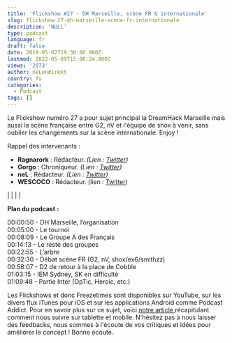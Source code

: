 ```yaml
---
title: 'Flickshow #27 - DH Marseille, scène FR & internationale'
slug: flickshow-27-dh-marseille-scene-fr-internationale
description: 'NULL'
type: podcast
language: fr
draft: false
date: 2018-05-02T19:30:00.000Z
lastmod: 2022-05-09T15:08:24.000Z
views: '2973'
author: neLendirekt
country: fs
categories:
  - Podcast
tags: []
---
```

Le Flickshow numéro 27 a pour sujet principal la DreamHack Marseille mais aussi la scène française entre G2, nV et l'équipe de shox à venir, sans oublier les changements sur la scène internationale. Enjoy !

Rappel des intervenants :

* **Ragnarork** : Rédacteur. _(Lien : [Twitter](https://twitter.com/Ragnarork))_
* **Gorgo** : Chroniqueur. _(Lien : [Twitter](https://twitter.com/Gorgorot38))_
* **neL** : Rédacteur. _(Lien : [Twitter](https://twitter.com/neLendirekt))_
* **WESCOCO** : Rédacteur. (lien : [Twitter](https://twitter.com/WESCOCO%5F))

|  |
|  |

**Plan du podcast** **:**

00:00:50 - DH Marseille, l’organisation  
00:05:00 - Le tournoi  
00:08:09 - Le Groupe A des Français  
00:14:13 - Le reste des groupes  
00:22:55 - L’arbre  
00:32:30 - Débat scène FR (G2, nV, shox/ex6/smithzz)  
00:58:07 - D2 de retour à la place de Cobble  
01:03:15 - IEM Sydney, SK en difficulté  
01:09:48 - Partie Inter (OpTic, Heroic, etc.)

Les Flickshows et donc Freezetimes sont disponibles sur YouTube, sur les divers flux iTunes pour iOS et sur les applications Android comme Podcast Addict. Pour en savoir plus sur ce sujet, voici [notre article ](https://flickshot.fr/fr/comment-ecouter-le-flickshow-sur-telephone-et-tablette/&59a013864d64e)récapitulant comment nous suivre sur tablette et mobile. N'hésitez pas à nous laisser des feedbacks, nous sommes à l'écoute de vos critiques et idées pour améliorer le concept ! Bonne écoute.
